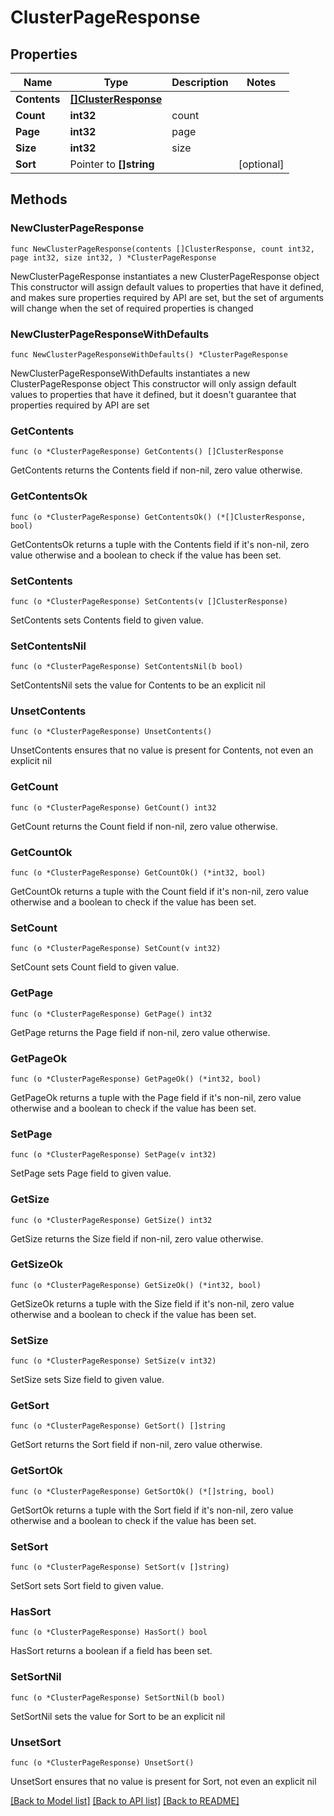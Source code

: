 # ClusterPageResponse

## Properties

Name | Type | Description | Notes
------------ | ------------- | ------------- | -------------
**Contents** | [**[]ClusterResponse**](ClusterResponse.md) |  | 
**Count** | **int32** | count | 
**Page** | **int32** | page | 
**Size** | **int32** | size | 
**Sort** | Pointer to **[]string** |  | [optional] 

## Methods

### NewClusterPageResponse

`func NewClusterPageResponse(contents []ClusterResponse, count int32, page int32, size int32, ) *ClusterPageResponse`

NewClusterPageResponse instantiates a new ClusterPageResponse object
This constructor will assign default values to properties that have it defined,
and makes sure properties required by API are set, but the set of arguments
will change when the set of required properties is changed

### NewClusterPageResponseWithDefaults

`func NewClusterPageResponseWithDefaults() *ClusterPageResponse`

NewClusterPageResponseWithDefaults instantiates a new ClusterPageResponse object
This constructor will only assign default values to properties that have it defined,
but it doesn't guarantee that properties required by API are set

### GetContents

`func (o *ClusterPageResponse) GetContents() []ClusterResponse`

GetContents returns the Contents field if non-nil, zero value otherwise.

### GetContentsOk

`func (o *ClusterPageResponse) GetContentsOk() (*[]ClusterResponse, bool)`

GetContentsOk returns a tuple with the Contents field if it's non-nil, zero value otherwise
and a boolean to check if the value has been set.

### SetContents

`func (o *ClusterPageResponse) SetContents(v []ClusterResponse)`

SetContents sets Contents field to given value.


### SetContentsNil

`func (o *ClusterPageResponse) SetContentsNil(b bool)`

 SetContentsNil sets the value for Contents to be an explicit nil

### UnsetContents
`func (o *ClusterPageResponse) UnsetContents()`

UnsetContents ensures that no value is present for Contents, not even an explicit nil
### GetCount

`func (o *ClusterPageResponse) GetCount() int32`

GetCount returns the Count field if non-nil, zero value otherwise.

### GetCountOk

`func (o *ClusterPageResponse) GetCountOk() (*int32, bool)`

GetCountOk returns a tuple with the Count field if it's non-nil, zero value otherwise
and a boolean to check if the value has been set.

### SetCount

`func (o *ClusterPageResponse) SetCount(v int32)`

SetCount sets Count field to given value.


### GetPage

`func (o *ClusterPageResponse) GetPage() int32`

GetPage returns the Page field if non-nil, zero value otherwise.

### GetPageOk

`func (o *ClusterPageResponse) GetPageOk() (*int32, bool)`

GetPageOk returns a tuple with the Page field if it's non-nil, zero value otherwise
and a boolean to check if the value has been set.

### SetPage

`func (o *ClusterPageResponse) SetPage(v int32)`

SetPage sets Page field to given value.


### GetSize

`func (o *ClusterPageResponse) GetSize() int32`

GetSize returns the Size field if non-nil, zero value otherwise.

### GetSizeOk

`func (o *ClusterPageResponse) GetSizeOk() (*int32, bool)`

GetSizeOk returns a tuple with the Size field if it's non-nil, zero value otherwise
and a boolean to check if the value has been set.

### SetSize

`func (o *ClusterPageResponse) SetSize(v int32)`

SetSize sets Size field to given value.


### GetSort

`func (o *ClusterPageResponse) GetSort() []string`

GetSort returns the Sort field if non-nil, zero value otherwise.

### GetSortOk

`func (o *ClusterPageResponse) GetSortOk() (*[]string, bool)`

GetSortOk returns a tuple with the Sort field if it's non-nil, zero value otherwise
and a boolean to check if the value has been set.

### SetSort

`func (o *ClusterPageResponse) SetSort(v []string)`

SetSort sets Sort field to given value.

### HasSort

`func (o *ClusterPageResponse) HasSort() bool`

HasSort returns a boolean if a field has been set.

### SetSortNil

`func (o *ClusterPageResponse) SetSortNil(b bool)`

 SetSortNil sets the value for Sort to be an explicit nil

### UnsetSort
`func (o *ClusterPageResponse) UnsetSort()`

UnsetSort ensures that no value is present for Sort, not even an explicit nil

[[Back to Model list]](../README.md#documentation-for-models) [[Back to API list]](../README.md#documentation-for-api-endpoints) [[Back to README]](../README.md)


